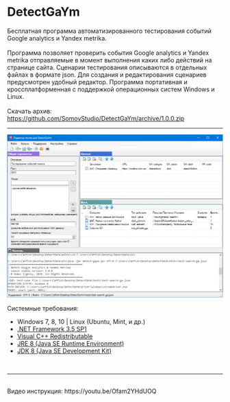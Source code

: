 # DetectGaYm
Бесплатная программа автоматизированного тестирования событий Google analytics и Yandex metrika.
<br>
<br>
Программа позволяет проверить события Google analytics и Yandex metrika отправляемые в момент выполнения каких либо действий на странице сайта.
Сценарии тестирования описываются в отдельных файлах в формате json. Для создания и редактирования сценариев предусмотрен удобный редактор.
Программа портативная и кроссплатформенная с поддержкой операционных систем Windows и Linux.
<br>
<br>
Скачать архив: https://github.com/SomovStudio/DetectGaYm/archive/1.0.0.zip

<hr>

<p align="center">
  <img src="https://github.com/SomovStudio/DetectGaYm/blob/master/web-site/img/editor-windows.png" alt="DetectGaYm">
</p>

Системные требования: 
<br>
<p>
<ul>
<li>Windows 7, 8, 10 | Linux (Ubuntu, Mint, и др.)</li>
<li><a href="https://www.microsoft.com/ru-ru/download/details.aspx?id=22" target="_blank">.NET Framework 3.5 SP1</a></li>
<li><a href="https://support.microsoft.com/ru-ru/help/2977003/the-latest-supported-visual-c-downloads" target="_blank">Visual C++ Redistributable</a></li>
<li><a href="https://www.oracle.com/java/technologies/javase-jre8-downloads.html" target="_blank">JRE 8 (Java SE Runtime Environment)</a></li>
<li><a href="https://www.oracle.com/java/technologies/javase/javase-jdk8-downloads.html" target="_blank">JDK 8 (Java SE Development Kit)</a></li>
</ul>
</p>
<br>

<hr>
<br>Видео инструкция: https://youtu.be/Ofam2YHdUOQ
